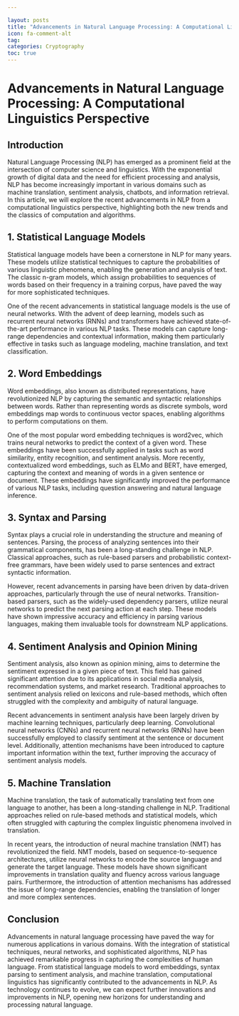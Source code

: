 ```yaml
---

layout: posts
title: "Advancements in Natural Language Processing: A Computational Linguistics Perspective"
icon: fa-comment-alt
tag:      
categories: Cryptography
toc: true
---
```




# Advancements in Natural Language Processing: A Computational Linguistics Perspective

## Introduction

Natural Language Processing (NLP) has emerged as a prominent field at the intersection of computer science and linguistics. With the exponential growth of digital data and the need for efficient processing and analysis, NLP has become increasingly important in various domains such as machine translation, sentiment analysis, chatbots, and information retrieval. In this article, we will explore the recent advancements in NLP from a computational linguistics perspective, highlighting both the new trends and the classics of computation and algorithms.

## 1. Statistical Language Models

Statistical language models have been a cornerstone in NLP for many years. These models utilize statistical techniques to capture the probabilities of various linguistic phenomena, enabling the generation and analysis of text. The classic n-gram models, which assign probabilities to sequences of words based on their frequency in a training corpus, have paved the way for more sophisticated techniques.

One of the recent advancements in statistical language models is the use of neural networks. With the advent of deep learning, models such as recurrent neural networks (RNNs) and transformers have achieved state-of-the-art performance in various NLP tasks. These models can capture long-range dependencies and contextual information, making them particularly effective in tasks such as language modeling, machine translation, and text classification.

## 2. Word Embeddings

Word embeddings, also known as distributed representations, have revolutionized NLP by capturing the semantic and syntactic relationships between words. Rather than representing words as discrete symbols, word embeddings map words to continuous vector spaces, enabling algorithms to perform computations on them.

One of the most popular word embedding techniques is word2vec, which trains neural networks to predict the context of a given word. These embeddings have been successfully applied in tasks such as word similarity, entity recognition, and sentiment analysis. More recently, contextualized word embeddings, such as ELMo and BERT, have emerged, capturing the context and meaning of words in a given sentence or document. These embeddings have significantly improved the performance of various NLP tasks, including question answering and natural language inference.

## 3. Syntax and Parsing

Syntax plays a crucial role in understanding the structure and meaning of sentences. Parsing, the process of analyzing sentences into their grammatical components, has been a long-standing challenge in NLP. Classical approaches, such as rule-based parsers and probabilistic context-free grammars, have been widely used to parse sentences and extract syntactic information.

However, recent advancements in parsing have been driven by data-driven approaches, particularly through the use of neural networks. Transition-based parsers, such as the widely-used dependency parsers, utilize neural networks to predict the next parsing action at each step. These models have shown impressive accuracy and efficiency in parsing various languages, making them invaluable tools for downstream NLP applications.

## 4. Sentiment Analysis and Opinion Mining

Sentiment analysis, also known as opinion mining, aims to determine the sentiment expressed in a given piece of text. This field has gained significant attention due to its applications in social media analysis, recommendation systems, and market research. Traditional approaches to sentiment analysis relied on lexicons and rule-based methods, which often struggled with the complexity and ambiguity of natural language.

Recent advancements in sentiment analysis have been largely driven by machine learning techniques, particularly deep learning. Convolutional neural networks (CNNs) and recurrent neural networks (RNNs) have been successfully employed to classify sentiment at the sentence or document level. Additionally, attention mechanisms have been introduced to capture important information within the text, further improving the accuracy of sentiment analysis models.

## 5. Machine Translation

Machine translation, the task of automatically translating text from one language to another, has been a long-standing challenge in NLP. Traditional approaches relied on rule-based methods and statistical models, which often struggled with capturing the complex linguistic phenomena involved in translation.

In recent years, the introduction of neural machine translation (NMT) has revolutionized the field. NMT models, based on sequence-to-sequence architectures, utilize neural networks to encode the source language and generate the target language. These models have shown significant improvements in translation quality and fluency across various language pairs. Furthermore, the introduction of attention mechanisms has addressed the issue of long-range dependencies, enabling the translation of longer and more complex sentences.

## Conclusion

Advancements in natural language processing have paved the way for numerous applications in various domains. With the integration of statistical techniques, neural networks, and sophisticated algorithms, NLP has achieved remarkable progress in capturing the complexities of human language. From statistical language models to word embeddings, syntax parsing to sentiment analysis, and machine translation, computational linguistics has significantly contributed to the advancements in NLP. As technology continues to evolve, we can expect further innovations and improvements in NLP, opening new horizons for understanding and processing natural language.